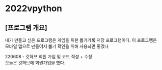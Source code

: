 # 2022vpython
## [프로그램 개요]
내가 만들고 싶은 프로그램은 게임을 위한 뽑기기록 저장 프로그램이다. 이 프로그램은 모바일 앱으로 만들어서 뽑기 확인을 위해 사용되면 좋겠다


220608 - 깃허브 회원 가입 및 코드 작성 + 수정  
오늘은 깃허브에 회원가입을 했다.  

